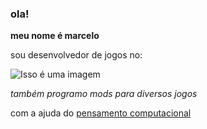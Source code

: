 ### ola!

**meu nome é marcelo**

sou desenvolvedor de jogos no:

![Isso é uma imagem](https://img.shields.io/badge/JavaScript-323330?style=for-the-badge&logo=javascript&logoColor=F7DF1E)

*também programo mods para diversos jogos*

com a ajuda do [pensamento computacional](https://blog.conexia.com.br/pensamento-computacional/#:~:text=O%20que%20%C3%A9%20pensamento%20computacional,forma%20cr%C3%ADtica%2C%20criativa%20e%20estrat%C3%A9gica.)
